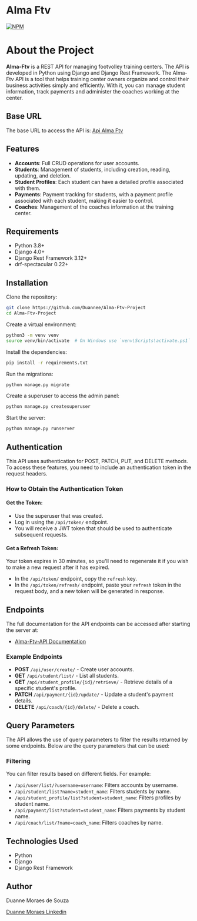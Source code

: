 # Alma Ftv
[![NPM](https://img.shields.io/npm/l/react)](https://github.com/Duannee/Alma-Ftv-Project/blob/main/LICENSE) 

# About the Project

**Alma-Ftv** is a REST API for managing footvolley training centers. The API is developed in Python using Django and Django Rest Framework. 
The Alma-Ftv API is a tool that helps training center owners organize and control their business activities simply and efficiently. With it, you can manage student information, track payments and administer the coaches working at the center.

## Base URL
The base URL to access the API is: [Api Alma Ftv](https://alma-ftv-project.onrender.com/api/)

## Features
- **Accounts**: Full CRUD operations for user accounts.
- **Students**: Management of students, including creation, reading, updating, and deletion.
- **Student Profiles**: Each student can have a detailed profile associated with them.
- **Payments**: Payment tracking for students, with a payment profile associated with each student, making it easier to control.
- **Coaches**: Management of the coaches information at the training center.

## Requirements
- Python 3.8+
- Django 4.0+
- Django Rest Framework 3.12+
- drf-spectacular 0.22+

## Installation
Clone the repository:
```bash
git clone https://github.com/Duannee/Alma-Ftv-Project
cd Alma-Ftv-Project
```
Create a virtual environment:
```bash
python3 -m venv venv
source venv/bin/activate  # On Windows use `venv\Scripts\activate.ps1`
```
Install the dependencies:
```bash
pip install -r requirements.txt
```
Run the migrations:
```bash
python manage.py migrate
```
Create a superuser to access the admin panel:
```bash
python manage.py createsuperuser
```
Start the server:
```bash
python manage.py runserver
```

## Authentication
This API uses authentication for POST, PATCH, PUT, and DELETE methods. To access these features, you need to include an authentication token in the request headers.

### How to Obtain the Authentication Token

#### Get the Token:
- Use the superuser that was created.
- Log in using the `/api/token/` endpoint.
- You will receive a JWT token that should be used to authenticate subsequent requests.

#### Get a Refresh Token:
Your token expires in 30 minutes, so you'll need to regenerate it if you wish to make a new request after it has expired.
- In the `/api/token/` endpoint, copy the `refresh` key.
- In the `/api/token/refresh/` endpoint, paste your `refresh` token in the request body, and a new token will be generated in response.

## Endpoints
The full documentation for the API endpoints can be accessed after starting the server at:
- [Alma-Ftv-API Documentation](http://127.0.0.1:8000/api/docs/alma/)

### Example Endpoints
- **POST** `/api/user/create/` - Create user accounts.
- **GET** `/api/student/list/` - List all students.
- **GET** `/api/student_profile/{id}/retrieve/` - Retrieve details of a specific student's profile.
- **PATCH** `/api/payment/{id}/update/` - Update a student's payment details.
- **DELETE** `/api/coach/{id}/delete/` - Delete a coach.

## Query Parameters
The API allows the use of query parameters to filter the results returned by some endpoints. Below are the query parameters that can be used:

### Filtering
You can filter results based on different fields. For example:

- `/api/user/list/?username=username`: Filters accounts by username.
- `/api/student/list?name=student_name`: Filters students by name.
- `/api/student_profile/list?student=student_name`: Filters profiles by student name.
- `/api/payment/list?student=student_name`: Filters payments by student name.
- `/api/coach/list/?name=coach_name`: Filters coaches by name.

## Technologies Used
- Python
- Django
- Django Rest Framework

## Author

Duanne Moraes de Souza

[Duanne Moraes Linkedin](https://www.linkedin.com/in/duanne-moraes-7a0376278/)

